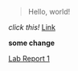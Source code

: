 > Hello, world!

*click this!*
[Link](https://ucsd-cse15l-w22.github.io/week/week2/#week-2-lab-report) 

**some change**

[Lab Report 1](https://emrys025.github.io/cse15l-lab-reports/lab-report-1-week-2.html)